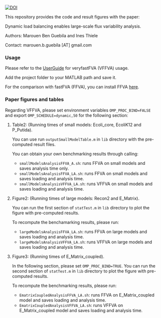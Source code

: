 [![DOI](https://zenodo.org/badge/142482470.svg)](https://zenodo.org/badge/latestdoi/142482470)

This repository provides the code and result figures with the paper:

Dynamic load balancing enables large-scale flux variability analysis.

Authors: Marouen Ben Guebila and Ines Thiele

Contact: marouen.b.guebila [AT] gmail.com

### Usage
Please refer to the [UserGuide](UserGuide.md) for veryfastFVA (VFFVA) usage.

Add the project folder to your MATLAB path and save it.

For the comparison with fastFVA (FFVA), you can install FFVA [here](http://wwwen.uni.lu/lcsb/research/mol_systems_physiology/fastfva).

### Paper figures and tables
Regarding VFFVA, please set environment variables `OMP_PROC_BIND=FALSE` and export `OMP_SCHEDULE=dynamic,50` for the following section:

1. Table2: (Running times of small models: Ecoli_core, EcoliK12 and P_Putida).

	You can use run `outputSmallModelTable.m` in `lib` directory with the pre-computed result files.

	You can obtain your own benchmarking results through calling:
	- `smallModelsAnalysisFFVA_A.sh`: runs FFVA on small models and saves analysis time only.
	- `smallModelsAnalysisFFVA_LA.sh`: runs FFVA on small models and saves loading and analysis time.
	- `smallModelsAnalysisVFFVA_LA.sh`: runs VFFVA on small models and saves loading and analysis time.

2. Figure2: (Running times of large models: Recon2 and E_Matrix).

	You can run the first section of `statTest.m` in `lib` directory to plot the figure with pre-computed results.

	To recompute the benchamarking results, please run:
	- `largeModelsAnalysisFFVA_LA.sh`: runs FFVA on large models and saves loading and analysis time.
	- `largeModelsAnalysisVFFVA_LA.sh`: runs VFFVA on large models and saves loading and analysis time.

3. Figure3: (Running times of E_Matrix_coupled).

	In the following section, please set `OMP_PROC_BIND=TRUE`.
	You can run the second section of `statTest.m` in `lib` directory to plot the figure with pre-computed results.

	To recompute the benchmarking results, please run:
	- `EmatrixCoupledAnalysisFFVA_LA.sh`: runs FFVA on E_Matrix_coupled model and saves loading and analysis time.
	- `EmatrixCoupledAnalysisVFFVA_LA.sh`: runs VFFVA on E_Matrix_coupled model and saves loading and analysis time.
